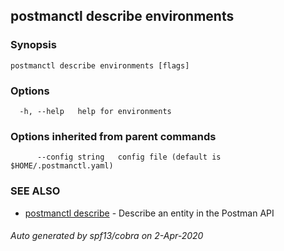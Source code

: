 ## postmanctl describe environments



### Synopsis



```
postmanctl describe environments [flags]
```

### Options

```
  -h, --help   help for environments
```

### Options inherited from parent commands

```
      --config string   config file (default is $HOME/.postmanctl.yaml)
```

### SEE ALSO

* [postmanctl describe](postmanctl_describe.md)	 - Describe an entity in the Postman API

###### Auto generated by spf13/cobra on 2-Apr-2020
